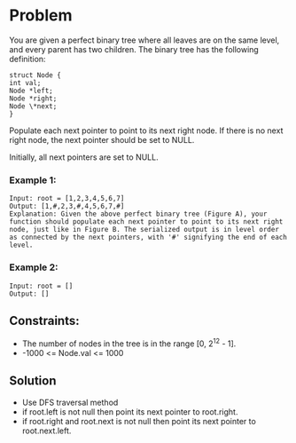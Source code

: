 # Problem

You are given a perfect binary tree where all leaves are on the same level, and every parent has two children. The binary tree has the following definition:

```
struct Node {
int val;
Node *left;
Node *right;
Node \*next;
}
```

Populate each next pointer to point to its next right node. If there is no next right node, the next pointer should be set to NULL.

Initially, all next pointers are set to NULL.

### Example 1:

```
Input: root = [1,2,3,4,5,6,7]
Output: [1,#,2,3,#,4,5,6,7,#]
Explanation: Given the above perfect binary tree (Figure A), your function should populate each next pointer to point to its next right node, just like in Figure B. The serialized output is in level order as connected by the next pointers, with '#' signifying the end of each level.
```

### Example 2:

```
Input: root = []
Output: []
```

## Constraints:

- The number of nodes in the tree is in the range [0, 2<sup>12</sup> - 1].
- -1000 <= Node.val <= 1000

## Solution

- Use DFS traversal method
- if root.left is not null then point its next pointer to root.right.
- if root.right and root.next is not null then point its next pointer to
  root.next.left.
